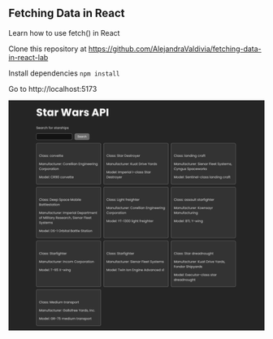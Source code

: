 ## Fetching Data in React

Learn how to use fetch() in React

Clone this repository at https://github.com/AlejandraValdivia/fetching-data-in-react-lab

Install dependencies
`npm install`

Go to http://localhost:5173


![alt text](src/assets/star-wars-api-screnshot.png)